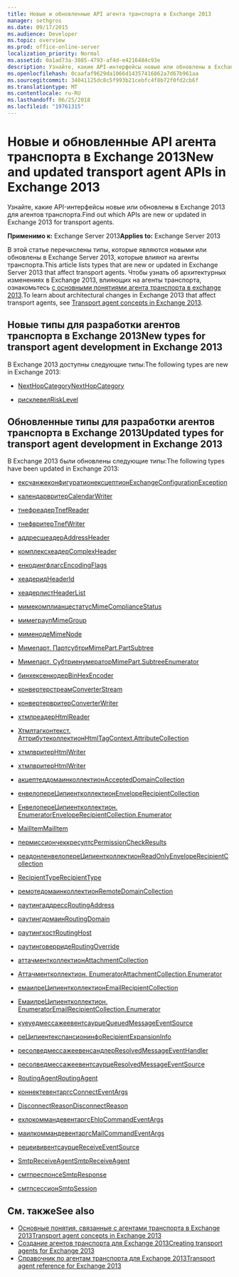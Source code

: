 ```yaml
---
title: Новые и обновленные API агента транспорта в Exchange 2013
manager: sethgros
ms.date: 09/17/2015
ms.audience: Developer
ms.topic: overview
ms.prod: office-online-server
localization_priority: Normal
ms.assetid: 0a1ad73a-3085-4793-af4d-e4216484c93e
description: Узнайте, какие API-интерфейсы новые или обновлены в Exchange 2013 для агентов транспорта.
ms.openlocfilehash: 0caafaf9629da1066d14357416862a7d67b961aa
ms.sourcegitcommit: 34041125dc8c5f993b21cebfc4f8b72f0fd2cb6f
ms.translationtype: MT
ms.contentlocale: ru-RU
ms.lasthandoff: 06/25/2018
ms.locfileid: "19761315"
---
```

# <a name="new-and-updated-transport-agent-apis-in-exchange-2013"></a><span data-ttu-id="7a342-103">Новые и обновленные API агента транспорта в Exchange 2013</span><span class="sxs-lookup"><span data-stu-id="7a342-103">New and updated transport agent APIs in Exchange 2013</span></span>

<span data-ttu-id="7a342-104">Узнайте, какие API-интерфейсы новые или обновлены в Exchange 2013 для агентов транспорта.</span><span class="sxs-lookup"><span data-stu-id="7a342-104">Find out which APIs are new or updated in Exchange 2013 for transport agents.</span></span>

<span data-ttu-id="7a342-105">**Применимо к:** Exchange Server 2013</span><span class="sxs-lookup"><span data-stu-id="7a342-105">**Applies to:** Exchange Server 2013</span></span> 
  
<span data-ttu-id="7a342-106">В этой статье перечислены типы, которые являются новыми или обновлены в Exchange Server 2013, которые влияют на агенты транспорта.</span><span class="sxs-lookup"><span data-stu-id="7a342-106">This article lists types that are new or updated in Exchange Server 2013 that affect transport agents.</span></span> <span data-ttu-id="7a342-107">Чтобы узнать об архитектурных изменениях в Exchange 2013, влияющих на агенты транспорта, ознакомьтесь [с основными понятиями агента транспорта в exchange 2013](transport-agent-concepts-in-exchange-2013.md).</span><span class="sxs-lookup"><span data-stu-id="7a342-107">To learn about architectural changes in Exchange 2013 that affect transport agents, see [Transport agent concepts in Exchange 2013](transport-agent-concepts-in-exchange-2013.md).</span></span>
  
## <a name="new-types-for-transport-agent-development-in-exchange-2013"></a><span data-ttu-id="7a342-108">Новые типы для разработки агентов транспорта в Exchange 2013</span><span class="sxs-lookup"><span data-stu-id="7a342-108">New types for transport agent development in Exchange 2013</span></span>

<span data-ttu-id="7a342-109">В Exchange 2013 доступны следующие типы:</span><span class="sxs-lookup"><span data-stu-id="7a342-109">The following types are new in Exchange 2013:</span></span>
  
- [<span data-ttu-id="7a342-110">NextHopCategory</span><span class="sxs-lookup"><span data-stu-id="7a342-110">NextHopCategory</span></span>](https://msdn.microsoft.com/library/Microsoft.Exchange.Data.Transport.NextHopCategory.aspx)
    
- [<span data-ttu-id="7a342-111">рисклевел</span><span class="sxs-lookup"><span data-stu-id="7a342-111">RiskLevel</span></span>](https://msdn.microsoft.com/library/Microsoft.Exchange.Data.Transport.RiskLevel.aspx)
    
## <a name="updated-types-for-transport-agent-development-in-exchange-2013"></a><span data-ttu-id="7a342-112">Обновленные типы для разработки агентов транспорта в Exchange 2013</span><span class="sxs-lookup"><span data-stu-id="7a342-112">Updated types for transport agent development in Exchange 2013</span></span>

<span data-ttu-id="7a342-113">В Exchange 2013 были обновлены следующие типы:</span><span class="sxs-lookup"><span data-stu-id="7a342-113">The following types have been updated in Exchange 2013:</span></span>
  
- [<span data-ttu-id="7a342-114">ексчанжеконфигуратионексцептион</span><span class="sxs-lookup"><span data-stu-id="7a342-114">ExchangeConfigurationException</span></span>](https://msdn.microsoft.com/library/Microsoft.Exchange.Data.ExchangeConfigurationException.aspx)
    
- [<span data-ttu-id="7a342-115">календарвритер</span><span class="sxs-lookup"><span data-stu-id="7a342-115">CalendarWriter</span></span>](https://msdn.microsoft.com/library/Microsoft.Exchange.Data.ContentTypes.iCalendar.CalendarWriter.aspx)
    
- [<span data-ttu-id="7a342-116">тнефреадер</span><span class="sxs-lookup"><span data-stu-id="7a342-116">TnefReader</span></span>](https://msdn.microsoft.com/library/Microsoft.Exchange.Data.ContentTypes.Tnef.TnefReader.aspx)
    
- [<span data-ttu-id="7a342-117">тнефвритер</span><span class="sxs-lookup"><span data-stu-id="7a342-117">TnefWriter</span></span>](https://msdn.microsoft.com/library/Microsoft.Exchange.Data.ContentTypes.Tnef.TnefWriter.aspx)
    
- [<span data-ttu-id="7a342-118">аддресшеадер</span><span class="sxs-lookup"><span data-stu-id="7a342-118">AddressHeader</span></span>](https://msdn.microsoft.com/library/Microsoft.Exchange.Data.Mime.AddressHeader.aspx)
    
- [<span data-ttu-id="7a342-119">комплексхеадер</span><span class="sxs-lookup"><span data-stu-id="7a342-119">ComplexHeader</span></span>](https://msdn.microsoft.com/library/Microsoft.Exchange.Data.Mime.ComplexHeader.aspx)
    
- [<span data-ttu-id="7a342-120">енкодингфлагс</span><span class="sxs-lookup"><span data-stu-id="7a342-120">EncodingFlags</span></span>](https://msdn.microsoft.com/library/Microsoft.Exchange.Data.Mime.EncodingFlags.aspx)
    
- [<span data-ttu-id="7a342-121">хеадерид</span><span class="sxs-lookup"><span data-stu-id="7a342-121">HeaderId</span></span>](https://msdn.microsoft.com/library/Microsoft.Exchange.Data.Mime.HeaderId.aspx)
    
- [<span data-ttu-id="7a342-122">хеадерлист</span><span class="sxs-lookup"><span data-stu-id="7a342-122">HeaderList</span></span>](https://msdn.microsoft.com/library/Microsoft.Exchange.Data.Mime.HeaderList.aspx)
    
- [<span data-ttu-id="7a342-123">мимекомплианцестатус</span><span class="sxs-lookup"><span data-stu-id="7a342-123">MimeComplianceStatus</span></span>](https://msdn.microsoft.com/library/Microsoft.Exchange.Data.Mime.MimeComplianceStatus.aspx)
    
- [<span data-ttu-id="7a342-124">мимеграуп</span><span class="sxs-lookup"><span data-stu-id="7a342-124">MimeGroup</span></span>](https://msdn.microsoft.com/library/Microsoft.Exchange.Data.Mime.MimeGroup.aspx)
    
- [<span data-ttu-id="7a342-125">мименоде</span><span class="sxs-lookup"><span data-stu-id="7a342-125">MimeNode</span></span>](https://msdn.microsoft.com/library/Microsoft.Exchange.Data.Mime.MimeNode.aspx)
    
- [<span data-ttu-id="7a342-126">Мимепарт. Партсубтри</span><span class="sxs-lookup"><span data-stu-id="7a342-126">MimePart.PartSubtree</span></span>](https://msdn.microsoft.com/library/Microsoft.Exchange.Data.Mime.MimePart.PartSubtree.aspx)
    
- [<span data-ttu-id="7a342-127">Мимепарт. Субтриенумератор</span><span class="sxs-lookup"><span data-stu-id="7a342-127">MimePart.SubtreeEnumerator</span></span>](https://msdn.microsoft.com/library/Microsoft.Exchange.Data.Mime.MimePart.SubtreeEnumerator.aspx)
    
- [<span data-ttu-id="7a342-128">бинхексенкодер</span><span class="sxs-lookup"><span data-stu-id="7a342-128">BinHexEncoder</span></span>](https://msdn.microsoft.com/library/Microsoft.Exchange.Data.Mime.Encoders.BinHexEncoder.aspx)
    
- [<span data-ttu-id="7a342-129">конвертерстреам</span><span class="sxs-lookup"><span data-stu-id="7a342-129">ConverterStream</span></span>](https://msdn.microsoft.com/library/Microsoft.Exchange.Data.TextConverters.ConverterStream.aspx)
    
- [<span data-ttu-id="7a342-130">конвертервритер</span><span class="sxs-lookup"><span data-stu-id="7a342-130">ConverterWriter</span></span>](https://msdn.microsoft.com/library/Microsoft.Exchange.Data.TextConverters.ConverterWriter.aspx)
    
- [<span data-ttu-id="7a342-131">хтмлреадер</span><span class="sxs-lookup"><span data-stu-id="7a342-131">HtmlReader</span></span>](https://msdn.microsoft.com/library/Microsoft.Exchange.Data.TextConverters.HtmlReader.aspx)
    
- [<span data-ttu-id="7a342-132">Хтмлтагконтекст. Аттрибутеколлектион</span><span class="sxs-lookup"><span data-stu-id="7a342-132">HtmlTagContext.AttributeCollection</span></span>](https://msdn.microsoft.com/library/Microsoft.Exchange.Data.TextConverters.HtmlTagContext.AttributeCollection.aspx)
    
- [<span data-ttu-id="7a342-133">хтмлвритер</span><span class="sxs-lookup"><span data-stu-id="7a342-133">HtmlWriter</span></span>](https://msdn.microsoft.com/library/Microsoft.Exchange.Data.TextConverters.HtmlWriter.aspx)
    
- [<span data-ttu-id="7a342-134">хтмлвритер</span><span class="sxs-lookup"><span data-stu-id="7a342-134">HtmlWriter</span></span>](https://msdn.microsoft.com/library/Microsoft.Exchange.Data.TextConverters.HtmlWriter.aspx)
    
- [<span data-ttu-id="7a342-135">акцептеддомаинколлектион</span><span class="sxs-lookup"><span data-stu-id="7a342-135">AcceptedDomainCollection</span></span>](https://msdn.microsoft.com/library/Microsoft.Exchange.Data.Transport.AcceptedDomainCollection.aspx)
    
- [<span data-ttu-id="7a342-136">енвелопереЦипиентколлектион</span><span class="sxs-lookup"><span data-stu-id="7a342-136">EnvelopeRecipientCollection</span></span>](https://msdn.microsoft.com/library/Microsoft.Exchange.Data.Transport.EnvelopeRecipientCollection.aspx)
    
- [<span data-ttu-id="7a342-137">ЕнвелопереЦипиентколлектион. Enumerator</span><span class="sxs-lookup"><span data-stu-id="7a342-137">EnvelopeRecipientCollection.Enumerator</span></span>](https://msdn.microsoft.com/library/Microsoft.Exchange.Data.Transport.EnvelopeRecipientCollection.Enumerator.aspx)
    
- [<span data-ttu-id="7a342-138">MailItem</span><span class="sxs-lookup"><span data-stu-id="7a342-138">MailItem</span></span>](https://msdn.microsoft.com/library/Microsoft.Exchange.Data.Transport.MailItem.aspx)
    
- [<span data-ttu-id="7a342-139">пермиссиончеккресултс</span><span class="sxs-lookup"><span data-stu-id="7a342-139">PermissionCheckResults</span></span>](https://msdn.microsoft.com/library/Microsoft.Exchange.Data.Transport.PermissionCheckResults.aspx)
    
- [<span data-ttu-id="7a342-140">реадонленвелопереЦипиентколлектион</span><span class="sxs-lookup"><span data-stu-id="7a342-140">ReadOnlyEnvelopeRecipientCollection</span></span>](https://msdn.microsoft.com/library/Microsoft.Exchange.Data.Transport.ReadOnlyEnvelopeRecipientCollection.aspx)
    
- [<span data-ttu-id="7a342-141">RecipientType</span><span class="sxs-lookup"><span data-stu-id="7a342-141">RecipientType</span></span>](https://msdn.microsoft.com/library/Microsoft.Exchange.Data.Transport.RecipientType.aspx)
    
- [<span data-ttu-id="7a342-142">ремотедомаинколлектион</span><span class="sxs-lookup"><span data-stu-id="7a342-142">RemoteDomainCollection</span></span>](https://msdn.microsoft.com/library/Microsoft.Exchange.Data.Transport.RemoteDomainCollection.aspx)
    
- [<span data-ttu-id="7a342-143">раутингаддресс</span><span class="sxs-lookup"><span data-stu-id="7a342-143">RoutingAddress</span></span>](https://msdn.microsoft.com/library/Microsoft.Exchange.Data.Transport.RoutingAddress.aspx)
    
- [<span data-ttu-id="7a342-144">раутингдомаин</span><span class="sxs-lookup"><span data-stu-id="7a342-144">RoutingDomain</span></span>](https://msdn.microsoft.com/library/Microsoft.Exchange.Data.Transport.RoutingDomain.aspx)
    
- [<span data-ttu-id="7a342-145">раутингхост</span><span class="sxs-lookup"><span data-stu-id="7a342-145">RoutingHost</span></span>](https://msdn.microsoft.com/library/Microsoft.Exchange.Data.Transport.RoutingHost.aspx)
    
- [<span data-ttu-id="7a342-146">раутинговерриде</span><span class="sxs-lookup"><span data-stu-id="7a342-146">RoutingOverride</span></span>](https://msdn.microsoft.com/library/Microsoft.Exchange.Data.Transport.RoutingOverride.aspx)
    
- [<span data-ttu-id="7a342-147">аттачментколлектион</span><span class="sxs-lookup"><span data-stu-id="7a342-147">AttachmentCollection</span></span>](https://msdn.microsoft.com/library/Microsoft.Exchange.Data.Transport.Email.AttachmentCollection.aspx)
    
- [<span data-ttu-id="7a342-148">Аттачментколлектион. Enumerator</span><span class="sxs-lookup"><span data-stu-id="7a342-148">AttachmentCollection.Enumerator</span></span>](https://msdn.microsoft.com/library/Microsoft.Exchange.Data.Transport.Email.AttachmentCollection.Enumerator.aspx)
    
- [<span data-ttu-id="7a342-149">емаилреЦипиентколлектион</span><span class="sxs-lookup"><span data-stu-id="7a342-149">EmailRecipientCollection</span></span>](https://msdn.microsoft.com/library/Microsoft.Exchange.Data.Transport.Email.EmailRecipientCollection.aspx)
    
- [<span data-ttu-id="7a342-150">ЕмаилреЦипиентколлектион. Enumerator</span><span class="sxs-lookup"><span data-stu-id="7a342-150">EmailRecipientCollection.Enumerator</span></span>](https://msdn.microsoft.com/library/Microsoft.Exchange.Data.Transport.Email.EmailRecipientCollection.Enumerator.aspx)
    
- [<span data-ttu-id="7a342-151">куеуедмессажеевентсаурце</span><span class="sxs-lookup"><span data-stu-id="7a342-151">QueuedMessageEventSource</span></span>](https://msdn.microsoft.com/library/Microsoft.Exchange.Data.Transport.Routing.QueuedMessageEventSource.aspx)
    
- [<span data-ttu-id="7a342-152">реЦипиентекспансионинфо</span><span class="sxs-lookup"><span data-stu-id="7a342-152">RecipientExpansionInfo</span></span>](https://msdn.microsoft.com/library/Microsoft.Exchange.Data.Transport.Routing.RecipientExpansionInfo.aspx)
    
- [<span data-ttu-id="7a342-153">ресолведмессажеевенсандлер</span><span class="sxs-lookup"><span data-stu-id="7a342-153">ResolvedMessageEventHandler</span></span>](https://msdn.microsoft.com/library/Microsoft.Exchange.Data.Transport.Routing.ResolvedMessageEventHandler.aspx)
    
- [<span data-ttu-id="7a342-154">ресолведмессажеевентсаурце</span><span class="sxs-lookup"><span data-stu-id="7a342-154">ResolvedMessageEventSource</span></span>](https://msdn.microsoft.com/library/Microsoft.Exchange.Data.Transport.Routing.ResolvedMessageEventSource.aspx)
    
- [<span data-ttu-id="7a342-155">RoutingAgent</span><span class="sxs-lookup"><span data-stu-id="7a342-155">RoutingAgent</span></span>](https://msdn.microsoft.com/library/Microsoft.Exchange.Data.Transport.Routing.RoutingAgent.aspx)
    
- [<span data-ttu-id="7a342-156">коннектевентаргс</span><span class="sxs-lookup"><span data-stu-id="7a342-156">ConnectEventArgs</span></span>](https://msdn.microsoft.com/library/Microsoft.Exchange.Data.Transport.Smtp.ConnectEventArgs.aspx)
    
- [<span data-ttu-id="7a342-157">DisconnectReason</span><span class="sxs-lookup"><span data-stu-id="7a342-157">DisconnectReason</span></span>](https://msdn.microsoft.com/library/Microsoft.Exchange.Data.Transport.Smtp.DisconnectReason.aspx)
    
- [<span data-ttu-id="7a342-158">ехлокоммандевентаргс</span><span class="sxs-lookup"><span data-stu-id="7a342-158">EhloCommandEventArgs</span></span>](https://msdn.microsoft.com/library/Microsoft.Exchange.Data.Transport.Smtp.EhloCommandEventArgs.aspx)
    
- [<span data-ttu-id="7a342-159">маилкоммандевентаргс</span><span class="sxs-lookup"><span data-stu-id="7a342-159">MailCommandEventArgs</span></span>](https://msdn.microsoft.com/library/Microsoft.Exchange.Data.Transport.Smtp.MailCommandEventArgs.aspx)
    
- [<span data-ttu-id="7a342-160">рецеививентсаурце</span><span class="sxs-lookup"><span data-stu-id="7a342-160">ReceiveEventSource</span></span>](https://msdn.microsoft.com/library/Microsoft.Exchange.Data.Transport.Smtp.ReceiveEventSource.aspx)
    
- [<span data-ttu-id="7a342-161">SmtpReceiveAgent</span><span class="sxs-lookup"><span data-stu-id="7a342-161">SmtpReceiveAgent</span></span>](https://msdn.microsoft.com/library/Microsoft.Exchange.Data.Transport.Smtp.SmtpReceiveAgent.aspx)
    
- [<span data-ttu-id="7a342-162">смтпреспонсе</span><span class="sxs-lookup"><span data-stu-id="7a342-162">SmtpResponse</span></span>](https://msdn.microsoft.com/library/Microsoft.Exchange.Data.Transport.Smtp.SmtpResponse.aspx)
    
- [<span data-ttu-id="7a342-163">смтпсессион</span><span class="sxs-lookup"><span data-stu-id="7a342-163">SmtpSession</span></span>](https://msdn.microsoft.com/library/Microsoft.Exchange.Data.Transport.Smtp.SmtpSession.aspx)
    
## <a name="see-also"></a><span data-ttu-id="7a342-164">См. также</span><span class="sxs-lookup"><span data-stu-id="7a342-164">See also</span></span>

- [<span data-ttu-id="7a342-165">Основные понятия, связанные с агентами транспорта в Exchange 2013</span><span class="sxs-lookup"><span data-stu-id="7a342-165">Transport agent concepts in Exchange 2013</span></span>](transport-agent-concepts-in-exchange-2013.md)  
- [<span data-ttu-id="7a342-166">Создание агентов транспорта для Exchange 2013</span><span class="sxs-lookup"><span data-stu-id="7a342-166">Creating transport agents for Exchange 2013</span></span>](creating-transport-agents-for-exchange-2013.md)  
- [<span data-ttu-id="7a342-167">Справочник по агентам транспорта для Exchange 2013</span><span class="sxs-lookup"><span data-stu-id="7a342-167">Transport agent reference for Exchange 2013</span></span>](transport-agent-reference-for-exchange-2013.md)
    

